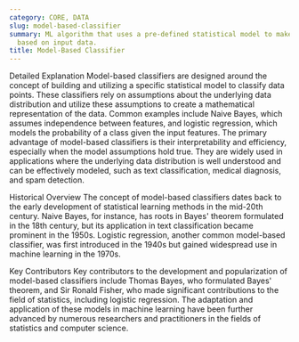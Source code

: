 ```yaml
---
category: CORE, DATA
slug: model-based-classifier
summary: ML algorithm that uses a pre-defined statistical model to make predictions
  based on input data.
title: Model-Based Classifier
---
```


Detailed Explanation
Model-based classifiers are designed around the concept of building and utilizing a specific statistical model to classify data points. These classifiers rely on assumptions about the underlying data distribution and utilize these assumptions to create a mathematical representation of the data. Common examples include Naive Bayes, which assumes independence between features, and logistic regression, which models the probability of a class given the input features. The primary advantage of model-based classifiers is their interpretability and efficiency, especially when the model assumptions hold true. They are widely used in applications where the underlying data distribution is well understood and can be effectively modeled, such as text classification, medical diagnosis, and spam detection.

Historical Overview
The concept of model-based classifiers dates back to the early development of statistical learning methods in the mid-20th century. Naive Bayes, for instance, has roots in Bayes' theorem formulated in the 18th century, but its application in text classification became prominent in the 1950s. Logistic regression, another common model-based classifier, was first introduced in the 1940s but gained widespread use in machine learning in the 1970s.

Key Contributors
Key contributors to the development and popularization of model-based classifiers include Thomas Bayes, who formulated Bayes' theorem, and Sir Ronald Fisher, who made significant contributions to the field of statistics, including logistic regression. The adaptation and application of these models in machine learning have been further advanced by numerous researchers and practitioners in the fields of statistics and computer science.